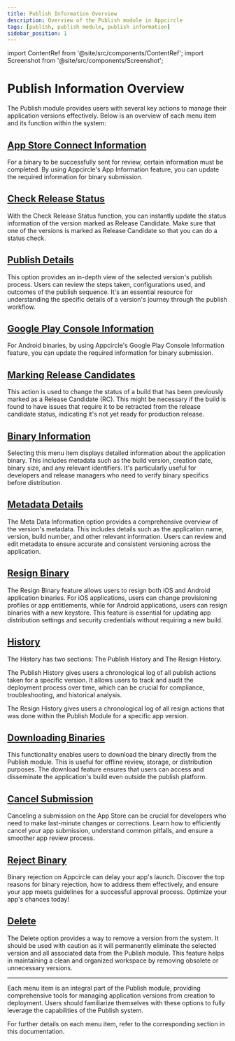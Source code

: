 ```yaml
---
title: Publish Information Overview
description: Overview of the Publish module in Appcircle
tags: [publish, publish module, publish information]
sidebar_position: 1
---
```


import ContentRef from '@site/src/components/ContentRef';
import Screenshot from '@site/src/components/Screenshot';

# Publish Information Overview

The Publish module provides users with several key actions to manage their application versions effectively. Below is an overview of each menu item and its function within the system:

<Screenshot url='https://cdn.appcircle.io/docs/assets/be-3857-pub1.png' />

## [App Store Connect Information](/publish-module/publish-information/app-information)

For a binary to be successfully sent for review, certain information must be completed. By using Appcircle's App Information feature, you can update the required information for binary submission.

## [Check Release Status](/publish-module/publish-information/check-release-status)

With the Check Release Status function, you can instantly update the status information of the version marked as Release Candidate. Make sure that one of the versions is marked as Release Candidate so that you can do a status check.

## [Publish Details](/publish-module/publish-information/publish-details)

This option provides an in-depth view of the selected version's publish process. Users can review the steps taken, configurations used, and outcomes of the publish sequence. It's an essential resource for understanding the specific details of a version's journey through the publish workflow.

## [Google Play Console Information](/publish-module/publish-information/google-play-information)

For Android binaries, by using Appcircle's Google Play Console Information feature, you can update the required information for binary submission.

## [Marking Release Candidates](/publish-module/publish-information/marking-release-candidates)

This action is used to change the status of a build that has been previously marked as a Release Candidate (RC). This might be necessary if the build is found to have issues that require it to be retracted from the release candidate status, indicating it's not yet ready for production release.

## [Binary Information](/publish-module/publish-information/binary-information)

Selecting this menu item displays detailed information about the application binary. This includes metadata such as the build version, creation date, binary size, and any relevant identifiers. It's particularly useful for developers and release managers who need to verify binary specifics before distribution.

## [Metadata Details](/publish-module/publish-information/meta-data-information)

The Meta Data Information option provides a comprehensive overview of the version's metadata. This includes details such as the application name, version, build number, and other relevant information. Users can review and edit metadata to ensure accurate and consistent versioning across the application.

## [Resign Binary](/publish-module/publish-information/resign-binary)

The Resign Binary feature allows users to resign both iOS and Android application binaries. For iOS applications, users can change provisioning profiles or app entitlements, while for Android applications, users can resign binaries with a new keystore. This feature is essential for updating app distribution settings and security credentials without requiring a new build.

## [History](/publish-module/publish-information/history)

The History has two sections: The Publish History and The Resign History.

The Publish History gives users a chronological log of all publish actions taken for a specific version. It allows users to track and audit the deployment process over time, which can be crucial for compliance, troubleshooting, and historical analysis.

The Resign History gives users a chronological log of all resign actions that was done within the Publish Module for a specific app version.

## [Downloading Binaries](/publish-module/publish-information/download)

This functionality enables users to download the binary directly from the Publish module. This is useful for offline review, storage, or distribution purposes. The download feature ensures that users can access and disseminate the application's build even outside the publish platform.

## [Cancel Submission](/publish-module/publish-information/cancel-submission)

Canceling a submission on the App Store can be crucial for developers who need to make last-minute changes or corrections. Learn how to efficiently cancel your app submission, understand common pitfalls, and ensure a smoother app review process.

## [Reject Binary](/publish-module/publish-information/reject-binary)

Binary rejection on Appcircle can delay your app's launch. Discover the top reasons for binary rejection, how to address them effectively, and ensure your app meets guidelines for a successful approval process. Optimize your app's chances today!

## [Delete](/publish-module/publish-information/delete)

The Delete option provides a way to remove a version from the system. It should be used with caution as it will permanently eliminate the selected version and all associated data from the Publish module. This feature helps in maintaining a clean and organized workspace by removing obsolete or unnecessary versions.

---

Each menu item is an integral part of the Publish module, providing comprehensive tools for managing application versions from creation to deployment. Users should familiarize themselves with these options to fully leverage the capabilities of the Publish system.

For further details on each menu item, refer to the corresponding section in this documentation.
